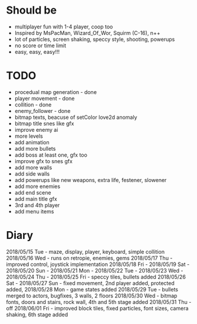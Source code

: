 # Should be

* multiplayer fun with 1-4 player, coop too
* Inspired by MsPacMan, Wizard_Of_Wor, Squirm (C-16), n++
* lot of particles, screen shaking, speccy style, shooting, powerups
* no score or time limit
* easy, easy, easy!!!


# TODO

* procedual map generation      - done
* player movement               - done
* collition                     - done
* enemy_follower                - done
* bitmap texts, beacuse of setColor love2d anomaly
* bitmap title snes like gfx
* improve enemy ai
* more levels
* add animation
* add more bullets
* add boss at least one, gfx too
* improve gfx to snes gfx
* add more walls
* add side walls
* add powerups like new weapons, extra life, festener, slowener
* add more enemies
* add end scene
* add main title gfx
* 3rd and 4th player
* add menu items

# Diary

2018/05/15 Tue - maze, display, player, keyboard, simple collition
2018/05/16 Wed - runs on retropie, enemies, gems
2018/05/17 Thu - improved control, joystick implementation
2018/05/18 Fri - 
2018/05/19 Sat - 
2018/05/20 Sun - 
2018/05/21 Mon - 
2018/05/22 Tue - 
2018/05/23 Wed - 
2018/05/24 Thu - 
2018/05/25 Fri - speccy tiles, bullets added
2018/05/26 Sat - 
2018/05/27 Sun - fixed movement, 2nd player added, protected added, 
2018/05/28 Mon - game states added
2018/05/29 Tue - bullets merged to actors, bugfixes, 3 walls, 2 floors
2018/05/30 Wed - bitmap fonts, doors and stairs, rock wall, 4th and 5th stage added
2018/05/31 Thu - off
2018/06/01 Fri - improved block tiles, fixed particles, font sizes, camera shaking, 6th stage added
